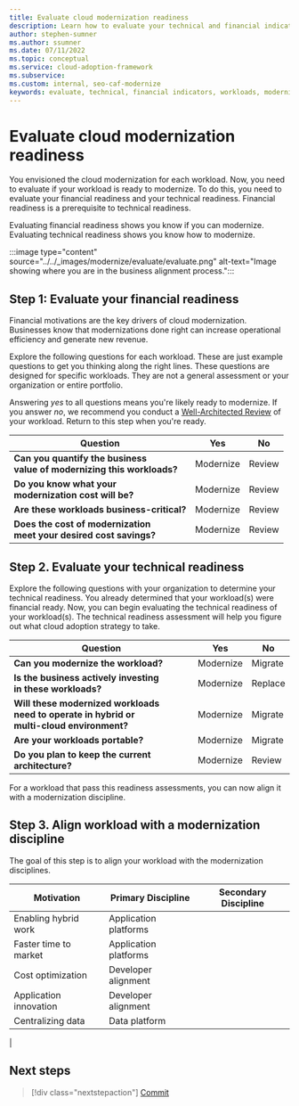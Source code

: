 ```yaml
---
title: Evaluate cloud modernization readiness
description: Learn how to evaluate your technical and financial indicators to determine which workloads you want to modernize during cloud adoption.
author: stephen-sumner
ms.author: ssumner
ms.date: 07/11/2022
ms.topic: conceptual
ms.service: cloud-adoption-framework
ms.subservice:
ms.custom: internal, seo-caf-modernize
keywords: evaluate, technical, financial indicators, workloads, modernize, cloud adoption framework
---
```

<!--Primary Deliverable: CAF/Modernize/Evaluate-Modernization-Options.md​-->
# Evaluate cloud modernization readiness

You envisioned the cloud modernization for each workload. Now, you need to evaluate if your workload is ready to modernize. To do this, you need to evaluate your financial readiness and your technical readiness. Financial readiness is a prerequisite to technical readiness.

Evaluating financial readiness shows you know if you can modernize.<br>
Evaluating technical readiness shows you know how to modernize.

:::image type="content" source="../../_images/modernize/evaluate/evaluate.png" alt-text="Image showing where you are in the business alignment process.":::

## Step 1: Evaluate your financial readiness

Financial motivations are the key drivers of cloud modernization. Businesses know that modernizations done right can increase operational efficiency and generate new revenue.

Explore the following questions for each workload. These are just example questions to get you thinking along the right lines. These questions are designed for specific workloads. They are not a general assessment or your organization or entire portfolio.

Answering *yes* to all questions means you're likely ready to modernize. If you answer *no*, we recommend you conduct a [Well-Architected Review](/assessments/?mode=pre-assessment&session=local) of your workload. Return to this step when you're ready.

|Question|Yes|No|
|--|--|--|
|**Can you quantify the business<br> value of modernizing this workloads?**|Modernize|Review|
**Do you know what your <br>modernization cost will be?**|Modernize<br>|Review|
|**Are these workloads business-critical?**|Modernize|Review|
|**Does the cost of modernization<br> meet your desired cost savings?**|Modernize|Review|

## Step 2. Evaluate your technical readiness

Explore the following questions with your organization to determine your technical readiness. You already determined that your workload(s) were financial ready. Now, you can begin evaluating the technical readiness of your workload(s). The technical readiness assessment will help you figure out what cloud adoption strategy to take.

|Question|Yes|No|
|--|--|--|
|**Can you modernize the workload?**|Modernize| Migrate|
|**Is the business actively investing<br> in these workloads?**|Modernize|Replace|
|**Will these modernized workloads <br>need to operate in hybrid or<br> multi-cloud environment?** |Modernize|Migrate|
|**Are your workloads portable?**|Modernize|Migrate
|**Do you plan to keep the current architecture?**|Modernize|Review|

For a workload that pass this readiness assessments, you can now align it with a modernization discipline.

## Step 3. Align workload with a modernization discipline

The goal of this step is to align your workload with the modernization disciplines.

|Motivation|Primary Discipline|Secondary Discipline|
| --- | --- | --- |
|Enabling hybrid work|Application platforms|
|Faster time to market|Application platforms|
|Cost optimization|Developer alignment|
|Application innovation|Developer alignment|
|Centralizing data|Data platform|
|

## Next steps

> [!div class="nextstepaction"]
> [Commit](commit-to-modernization-plan.md)
